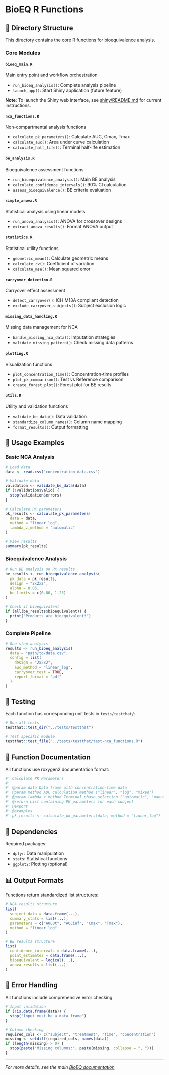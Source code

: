 # BioEQ R Functions

## 📁 Directory Structure

This directory contains the core R functions for bioequivalence analysis.

### Core Modules

#### `bioeq_main.R`
Main entry point and workflow orchestration
- `run_bioeq_analysis()`: Complete analysis pipeline
- `launch_app()`: Start Shiny application (future feature)

**Note**: To launch the Shiny web interface, see [shiny/README.md](../shiny/README.md) for current instructions.

#### `nca_functions.R`
Non-compartmental analysis functions
- `calculate_pk_parameters()`: Calculate AUC, Cmax, Tmax
- `calculate_auc()`: Area under curve calculation
- `calculate_half_life()`: Terminal half-life estimation

#### `be_analysis.R`
Bioequivalence assessment functions
- `run_bioequivalence_analysis()`: Main BE analysis
- `calculate_confidence_intervals()`: 90% CI calculation
- `assess_bioequivalence()`: BE criteria evaluation

#### `simple_anova.R`
Statistical analysis using linear models
- `run_anova_analysis()`: ANOVA for crossover designs
- `extract_anova_results()`: Format ANOVA output

#### `statistics.R`
Statistical utility functions
- `geometric_mean()`: Calculate geometric means
- `calculate_cv()`: Coefficient of variation
- `calculate_mse()`: Mean squared error

#### `carryover_detection.R`
Carryover effect assessment
- `detect_carryover()`: ICH M13A compliant detection
- `exclude_carryover_subjects()`: Subject exclusion logic

#### `missing_data_handling.R`
Missing data management for NCA
- `handle_missing_nca_data()`: Imputation strategies
- `validate_missing_pattern()`: Check missing data patterns

#### `plotting.R`
Visualization functions
- `plot_concentration_time()`: Concentration-time profiles
- `plot_pk_comparison()`: Test vs Reference comparison
- `create_forest_plot()`: Forest plot for BE results

#### `utils.R`
Utility and validation functions
- `validate_be_data()`: Data validation
- `standardize_column_names()`: Column name mapping
- `format_results()`: Output formatting

## 🔧 Usage Examples

### Basic NCA Analysis
```r
# Load data
data <- read.csv("concentration_data.csv")

# Validate data
validation <- validate_be_data(data)
if (!validation$valid) {
  stop(validation$errors)
}

# Calculate PK parameters
pk_results <- calculate_pk_parameters(
  data = data,
  method = "linear_log",
  lambda_z_method = "automatic"
)

# View results
summary(pk_results)
```

### Bioequivalence Analysis
```r
# Run BE analysis on PK results
be_results <- run_bioequivalence_analysis(
  pk_data = pk_results,
  design = "2x2x2",
  alpha = 0.05,
  be_limits = c(0.80, 1.25)
)

# Check if bioequivalent
if (all(be_results$bioequivalent)) {
  print("Products are bioequivalent!")
}
```

### Complete Pipeline
```r
# One-step analysis
results <- run_bioeq_analysis(
  data = "path/to/data.csv",
  config = list(
    design = "2x2x2",
    auc_method = "linear_log",
    carryover_test = TRUE,
    report_format = "pdf"
  )
)
```

## 🧪 Testing

Each function has corresponding unit tests in `tests/testthat/`:

```r
# Run all tests
testthat::test_dir("../tests/testthat")

# Test specific module
testthat::test_file("../tests/testthat/test-nca_functions.R")
```

## 📝 Function Documentation

All functions use roxygen2 documentation format:

```r
#' Calculate PK Parameters
#' 
#' @param data Data frame with concentration-time data
#' @param method AUC calculation method ("linear", "log", "mixed")
#' @param lambda_z_method Terminal phase selection ("automatic", "manual")
#' @return List containing PK parameters for each subject
#' @export
#' @examples
#' pk_results <- calculate_pk_parameters(data, method = "linear_log")
```

## 🔄 Dependencies

Required packages:
- `dplyr`: Data manipulation
- `stats`: Statistical functions
- `ggplot2`: Plotting (optional)

## 📊 Output Formats

Functions return standardized list structures:

```r
# NCA results structure
list(
  subject_data = data.frame(...),
  summary_stats = list(...),
  parameters = c("AUC0t", "AUCinf", "Cmax", "Tmax"),
  method = "linear_log"
)

# BE results structure  
list(
  confidence_intervals = data.frame(...),
  point_estimates = data.frame(...),
  bioequivalent = logical(...),
  anova_results = list(...)
)
```

## 🚨 Error Handling

All functions include comprehensive error checking:

```r
# Input validation
if (!is.data.frame(data)) {
  stop("Input must be a data frame")
}

# Column checking
required_cols <- c("subject", "treatment", "time", "concentration")
missing <- setdiff(required_cols, names(data))
if (length(missing) > 0) {
  stop(paste("Missing columns:", paste(missing, collapse = ", ")))
}
```

---
*For more details, see the main [BioEQ documentation](../README.md)*